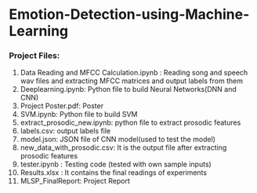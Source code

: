 # Emotion-Detection-using-Machine-Learning
                                  
### Project Files:                                                                                       
1. Data Reading and MFCC Calculation.ipynb : Reading song and speech wav files and extracting MFCC matrices and output labels from them
2. Deeplearning.ipynb: Python file to build Neural Networks(DNN and CNN)                                                   
3. Project Poster.pdf: Poster   
4. SVM.ipynb: Python file to build SVM  
5. extract_prosodic_new.ipynb: python file to extract prosodic features    
6. labels.csv: output labels file  
7. model.json: JSON file of CNN model(used to test the model)  
8. new_data_with_prosodic.csv: It is the output file after extracting prosodic features  
9. tester.ipynb : Testing code (tested with own sample inputs)  
10. Results.xlsx : It contains the final readings of experiments  
11. MLSP_FinalReport: Project Report  
